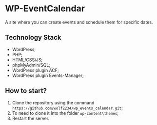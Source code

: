 # WP-EventCalendar

A site where you can create events and schedule them for specific dates.

## Technology Stack

-   WordPress;
-   PHP;
-   HTML/CSS/JS;
-   phpMyAdmin/SQL;
-   WordPress plugin ACF;
-   WordPress plugin Events-Manager;

## How to start?

1. Clone the repository using the command `https://github.com/wolf2234/wp_events_calendar.git`;
2. To need to clone it into the folder `wp-content\themes`;
3. Restart the server.
